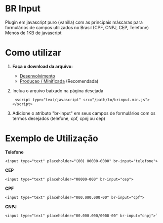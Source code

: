 # BR Input
Plugin em javascript puro (vanilla) com as principais máscaras para formulários de campos utilizados no Brasil (CPF, CNPJ, CEP, Telefone)
Menos de 1KB de javascript


# Como utilizar
1. **Faça o download da arquivo:**

    - [Desenvolvimento]
    - [Produçao / Minificada] (Recomendada)

2. Inclua o arquivo baixado na página desejada

        <script type="text/javascript" src="/path/to/brinput.min.js"></script>

3. Adicione o atributo "br-input" em seus campos de formulários com os termos desejados (telefone, cpf, cpnj ou cep)

# Exemplo de Utilização

**Telefone**

    <input type="text" placeholder="(00) 00000-0000" br-input="telefone">
**CEP**

    <input type="text" placeholder="00000-000" br-input="cep">
**CPF**

    <input type="text" placeholder="000.000.000-00" br-input="cpf">
**CNPJ**

    <input type="text" placeholder="00.000.000/0000-00" br-input="cnpj">`



[Desenvolvimento]: <https://raw.githubusercontent.com/lucascaires/brinput/master/src/brinput.js>
[Produçao / Minificada]: <https://raw.githubusercontent.com/lucascaires/brinput/master/dist/brinput.min.js>
